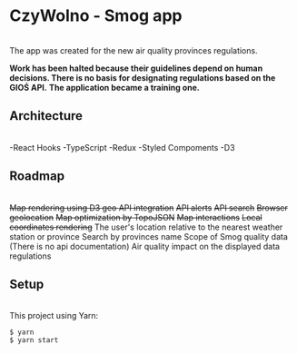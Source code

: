 # CzyWolno - Smog app
<br>
The app was created for the new air quality provinces regulations. 

**Work has been halted because their guidelines depend on human decisions. There is no basis for designating regulations based on the GIOŚ API.**
**The application became a training one.**

## Architecture
<br>
-React Hooks  
-TypeScript  
-Redux  
-Styled Compoments  
-D3  

## Roadmap
<br>
<s>Map rendering using D3 geo </s>  
<s>API integration</s>  
<s>API alerts</s>  
<s>API search</s>  
<s>Browser geolocation</s>  
<s>Map optimization by TopoJSON</s>  
<s>Map interactions</s>  
<s>Local coordinates rendering</s>  
The user's location relative to the nearest weather station or province  
Search by provinces name  
Scope of Smog quality data (There is no api documentation)  
Air quality impact on the displayed data regulations  


## Setup
<br>
This project using Yarn:

```
$ yarn
$ yarn start
```